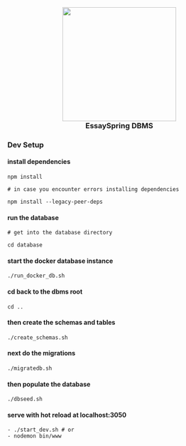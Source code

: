<h3 align="center">
  <br>
  <a href="https://essayspring.com" target="_blank"><img src="https://raw.githubusercontent.com/shadrqen/essayspring/main/clientside/static/icon.png" height="256px" width="256px"></a>
  <br>
  EssaySpring DBMS
  <br>
</h3>

### Dev Setup

#### install dependencies
```
npm install

# in case you encounter errors installing dependencies

npm install --legacy-peer-deps
```

#### run the database
```
# get into the database directory

cd database
```

#### start the docker database instance
```
./run_docker_db.sh
```

#### cd back to the dbms root
```
cd ..
```

#### then create the schemas and tables
```
./create_schemas.sh
```

#### next do the migrations
```
./migratedb.sh
```

#### then populate the database
```
./dbseed.sh
```

#### serve with hot reload at localhost:3050
```
- ./start_dev.sh # or
- nodemon bin/www
```
